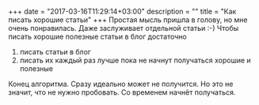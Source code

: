 +++
date = "2017-03-16T11:29:14+03:00"
description = ""
title = "Как писать хорошие статьи"
+++
Простая мысль пришла в голову, но мне очень понравилась. Даже заслуживает отдельной статьи :-)
Чтобы писать хорошие полезные статьи в блог достаточно

1. писать статьи в блог
2. писать их каждый раз лучше пока не начнут получаться хорошие и полезные

Конец алгоритма. Сразу идеально может не получится. Но это не значит, что не нужно пробовать. Со временем начнёт получаться.
